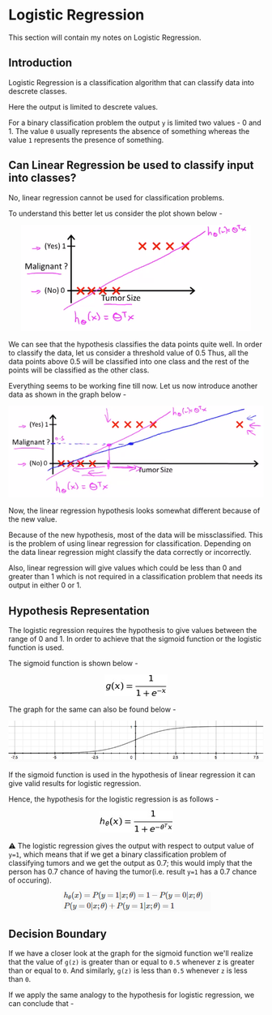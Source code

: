 # Logistic Regression

This section will contain my notes on Logistic Regression. 

## Introduction

Logistic Regression is a classification algorithm that can classify data into descrete classes. 

Here the output is limited to descrete values. 

For a binary classification problem the output ```y``` is limited two values - 0 and 1. The value ```0``` usually represents the absence of something whereas the value ```1``` represents the presence of something. 

## Can Linear Regression be used to classify input into classes?

No, linear regression cannot be used for classification problems. 

To understand this better let us consider the plot shown below - 

<p align="center"><img src ="images/graph-1.png"/></p>

We can see that the hypothesis classifies the data points quite well. In order to classify the data, let us consider a threshold value of 0.5
Thus, all the data points above 0.5 will be classified into one class and the rest of the points will be classified as the other class.

Everything seems to be working fine till now. Let us now introduce another data as shown in the graph below -

<p align="center"><img src ="images/graph-2.png"/></p>

Now, the linear regression hypothesis looks somewhat different because of the new value.  

Because of the new hypothesis, most of the data will be missclassified. This is the problem of using linear regression for classification. Depending on the data linear regression might classify the data correctly or incorrectly.

Also, linear regression will give values which could be less than 0 and greater than 1 which is not required in a classification problem that needs its output in either 0 or 1. 

## Hypothesis Representation

The logistic regression requires the hypothesis to give values between the range of 0 and 1. In order to achieve that the sigmoid function or the logistic function is used.

The sigmoid function is shown below - 

<p align="center"><img src ="images/sigmoid.jpg"/></p>

The graph for the same can also be found below - 

<p align="center"><img src ="images/sigmoid.png"/></p>

If the sigmoid function is used in the hypothesis of linear regression it can give valid results for logistic regression. 

Hence, the hypothesis for the logistic regression is as follows - 

<p align="center"><img src ="images/hypothesis.jpg"/></p>

:warning: The logistic regression gives the output with respect to output value of ```y=1```, which means that if we get a binary classification problem of classifying tumors and we get the output as 0.7; this would imply that the person has 0.7 chance of having the tumor(i.e. result ```y=1``` has a 0.7 chance of occuring).

<p align="center"><img src ="images/probability.png"/></p>

## Decision Boundary

If we have a closer look at the graph for the sigmoid function we'll realize that the value of ```g(z)``` is greater than or equal to ```0.5``` whenever z is greater than or equal to ```0```. And similarly, ```g(z)``` is less than ```0.5``` whenever ```z``` is less than ```0```. 

If we apply the same analogy to the hypothesis for logistic regression, we can conclude that - 

